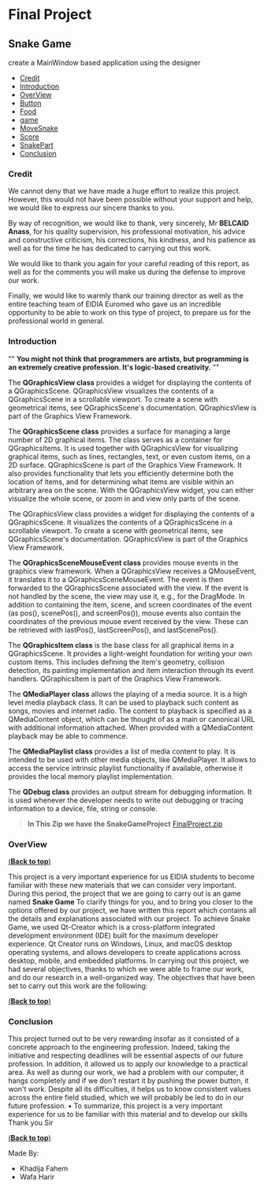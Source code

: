 # Final Project
## Snake Game
create a MainWindow based application using the designer
- [Credit](#credit)
- [Introduction](#INTRO)
- [OverView](#overview)
- [Button](#button)
- [Food](#food)
- [game](#game)
- [MoveSnake](#movesnake)
- [Score](#score)
- [SnakePart](#snakepart)
- [Conclusion](#conclusion)

<div id = "back"></div>


### **Credit**

<a name="credit"></a>

We cannot deny that we have made a huge effort to realize this project. However, this would not have been possible without your support and help, we would like to express our sincere thanks to you.

By way of recognition, we would like to thank, very sincerely, Mr **BELCAID Anass**, for his quality supervision, his professional motivation, his advice and constructive criticism, his corrections, his kindness, and his patience as well as for the time he has dedicated to carrying out this work.

We would like to thank you again for your careful reading of this report, as well as for the comments you will make us during the defense to improve our work. 

Finally, we would like to warmly thank our training director as well as the entire teaching team of EIDIA Euromed who gave us an incredible opportunity to be able to work on this type of project, to prepare us for the professional world in general.


### **Introduction** 

<a name="INTRO"></a>

"" **You might not think that programmers are artists, but programming is an extremely creative profession. It's logic-based creativity.** ""

The **QGraphicsView class** provides a widget for displaying the contents of a QGraphicsScene. QGraphicsView visualizes the contents of a QGraphicsScene in a scrollable viewport. To create a scene with geometrical items, see QGraphicsScene's documentation. QGraphicsView is part of the Graphics View Framework.

The **QGraphicsScene class** provides a surface for managing a large number of 2D graphical items. The class serves as a container for QGraphicsItems. It is used together with QGraphicsView for visualizing graphical items, such as lines, rectangles, text, or even custom items, on a 2D surface. QGraphicsScene is part of the Graphics View Framework. It also provides functionality that lets you efficiently determine both the location of items, and for determining what items are visible within an arbitrary area on the scene. With the QGraphicsView widget, you can either visualize the whole scene, or zoom in and view only parts of the scene. 

The QGraphicsView class provides a widget for displaying the contents of a QGraphicsScene. It visualizes the contents of a QGraphicsScene in a scrollable viewport. To create a scene with geometrical items, see QGraphicsScene's documentation. QGraphicsView is part of the Graphics View Framework.

The **QGraphicsSceneMouseEvent class** provides mouse events in the graphics view framework. When a QGraphicsView receives a QMouseEvent, it translates it to a QGraphicsSceneMouseEvent. The event is then forwarded to the QGraphicsScene associated with the view. If the event is not handled by the scene, the view may use it, e.g., for the DragMode. In addition to containing the item, scene, and screen coordinates of the event (as pos(), scenePos(), and screenPos()), mouse events also contain the coordinates of the previous mouse event received by the view. These can be retrieved with lastPos(), lastScreenPos(), and lastScenePos().

The **QGraphicsItem class** is the base class for all graphical items in a QGraphicsScene. It provides a light-weight foundation for writing your own custom items. This includes defining the item's geometry, collision detection, its painting implementation and item interaction through its event handlers. QGraphicsItem is part of the Graphics View Framework.

The **QMediaPlayer class** allows the playing of a media source. It is a high level media playback class. It can be used to playback such content as songs, movies and internet radio. The content to playback is specified as a QMediaContent object, which can be thought of as a main or canonical URL with additional information attached. When provided with a QMediaContent playback may be able to commence.

The **QMediaPlaylist class** provides a list of media content to play. It is intended to be used with other media objects, like QMediaPlayer. It allows to access the service intrinsic playlist functionality if available, otherwise it provides the local memory playlist implementation.

The **QDebug class** provides an output stream for debugging information. It is used whenever the developer needs to write out debugging or tracing information to a device, file, string or console.

 >**In This Zip we have the SnakeGameProject** [FinalProject.zip]() 
 
### **OverView**

[(**Back to top**)](#back)

<a name="overview"></a>
This project is a very important experience for us EIDIA students to become familiar with these new materials that we can consider very important.
 	During this period, the project that we are going to carry out is an game named **Snake Game**
	To clarify things for you, and to bring you closer to the options offered by our project, we have written this report which contains all the details and explanations associated with our project.
  To achieve Snake Game, we used Qt-Creator which is a cross-platform integrated development environment (IDE) built for the maximum developer experience. Qt Creator runs on Windows, Linux, and macOS desktop operating systems, and allows developers to create applications across desktop, mobile, and embedded platforms.
  In carrying out this project, we had several objectives, thanks to which we were able to frame our work, and do our research in a well-organized way.
The objectives that have been set to carry out this work are the following:


<div id = "back"></div>

[(**Back to top**)](#back)

### **Conclusion**

<a name="conclusion"></a>


This project turned out to be very rewarding insofar as it consisted of a concrete approach to the engineering profession. Indeed, taking the initiative and respecting deadlines will be essential aspects of our future profession.
In addition, it allowed us to apply our knowledge to a practical area.
As well as during our work, we had a problem with our computer, it hangs completely and if we don't restart it by pushing the power button, it won't work. Despite all its difficulties, it helps us to know consistent values across the entire field studied, which we will probably be led to do in our future profession.
•	To summarize, this project is a very important experience for us to be familiar with this material and to develop our skills
Thank you Sir

 [(**Back to top**)](#back)
    
Made By:
* Khadija Fahem
* Wafa Harir

 


